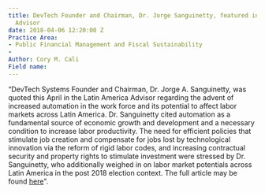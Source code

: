 ```yaml
---
title: DevTech Founder and Chairman, Dr. Jorge Sanguinetty, featured in Latin America
  Advisor
date: 2018-04-06 12:20:00 Z
Practice Area:
- Public Financial Management and Fiscal Sustainability
- 
Author: Cory M. Cali
Field name: 
---
```


“DevTech Systems Founder and Chairman, Dr. Jorge A. Sanguinetty, was quoted this April in the Latin America Advisor regarding the advent of increased automation in the work force and its potential to affect labor markets across Latin America.  Dr. Sanguinetty cited automation as a fundamental source of economic growth and development and a necessary condition to increase labor productivity. The need for efficient policies that stimulate job creation and compensate for jobs lost by technological innovation via the reform of rigid labor codes, and increasing contractual security and property rights to stimulate investment were stressed by Dr. Sanguinetty, who additionally weighed in on labor market potentials across Latin America in the post 2018 election context. The full article may be found [here](https://www.thedialogue.org/resources/will-automation-create-or-kill-jobs-in-latin-america-and-the-caribbean/)".